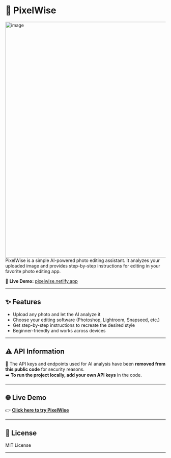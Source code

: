 # 📸 PixelWise
<img width="1523" height="739" alt="image" src="https://github.com/user-attachments/assets/337eaa5f-74de-4f86-b2d5-1299312bff3b" />
PixelWise is a simple AI-powered photo editing assistant. It analyzes your uploaded image and provides step-by-step instructions for editing in your favorite photo editing app.  

🔗 **Live Demo:** [pixelwise.netlify.app](https://pixelwise.netlify.app)

---

## ✨ Features

- Upload any photo and let the AI analyze it
- Choose your editing software (Photoshop, Lightroom, Snapseed, etc.)
- Get step-by-step instructions to recreate the desired style
- Beginner-friendly and works across devices

---

## ⚠️ API Information

🚨 The API keys and endpoints used for AI analysis have been **removed from this public code** for security reasons.  
➡️ **To run the project locally, add your own API keys** in the code.

---

## 🌐 Live Demo

👉 [**Click here to try PixelWise**](https://pixelwise.netlify.app)

---

## 📜 License

MIT License

---
